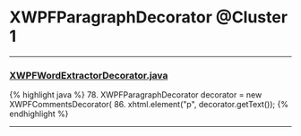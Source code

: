 # XWPFParagraphDecorator @Cluster 1

***

### [XWPFWordExtractorDecorator.java](https://searchcode.com/codesearch/view/111785573/)
{% highlight java %}
78. XWPFParagraphDecorator decorator = new XWPFCommentsDecorator(
86. xhtml.element("p", decorator.getText());
{% endhighlight %}

***

